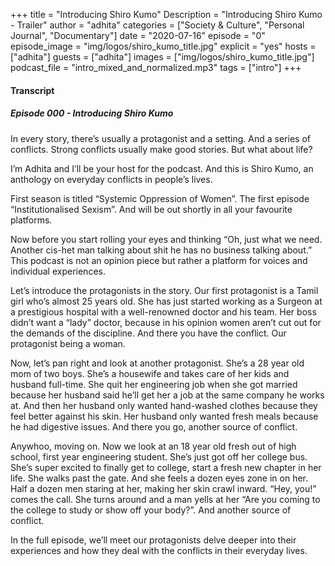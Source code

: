 +++
title = "Introducing Shiro Kumo"
Description = "Introducing Shiro Kumo - Trailer"
author = "adhita"
categories = ["Society & Culture", "Personal Journal", "Documentary"]
date = "2020-07-16"
episode = "0"
episode_image = "img/logos/shiro_kumo_title.jpg"
explicit = "yes"
hosts = ["adhita"]
guests = ["adhita"]
images = ["img/logos/shiro_kumo_title.jpg"]
podcast_file = "intro_mixed_and_normalized.mp3"
tags = ["intro"]
+++

#### Transcript

##### Episode 000 - Introducing Shiro Kumo

In every story, there’s usually a protagonist and a setting. And a series of conflicts. Strong conflicts usually make good stories. But what about life?

I’m Adhita and I’ll be your host for the podcast. And this is Shiro Kumo, an anthology on everyday conflicts in people’s lives.

First season is titled “Systemic Oppression of Women”. The first episode “Institutionalised Sexism”. 
And will be out shortly in all your favourite platforms.

Now before you start rolling your eyes and thinking “Oh, just what we need. Another cis-het man talking about shit he has no business talking about.” 
This podcast is not an opinion piece but rather a platform for voices and individual experiences.


Let’s introduce the protagonists in the story. Our first protagonist is a Tamil girl who’s almost 25 years old. She has just started working as a Surgeon at a prestigious hospital with a well-renowned doctor and his team. 
Her boss didn’t want a “lady” doctor, because in his opinion women aren’t cut out for the demands of the discipline. And there you have the conflict. Our protagonist being a woman.

Now, let’s pan right and look at another protagonist. She’s a 28 year old mom of two boys. She’s a housewife and takes care of her kids and husband full-time.  She quit her engineering job when she got married because her husband said he’ll get her a job at the same company he works at. 
And then her husband only wanted hand-washed clothes because they feel better against his skin. Her husband only wanted fresh meals because he had digestive issues. And there you go, another source of conflict.

Anywhoo, moving on. Now we look at an 18 year old fresh out of high school, first year engineering student. She’s just got off her college bus. She’s super excited to finally get to college, start a fresh new chapter in her life. She walks past the gate. And she feels a dozen eyes zone in on her. Half a dozen men staring at her, making her skin crawl inward. “Hey, you!” comes the call. She turns around and a man yells at her “Are you coming to the college to study or show off your body?”. And another source of conflict.

In the full episode, we’ll meet our protagonists delve deeper into their experiences and how they deal with the conflicts in their everyday lives.
